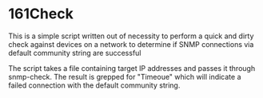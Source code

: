 # 161Check
This is a simple script written out of necessity to perform a quick and dirty check against devices on a network to determine if SNMP connections via default community string are successful

The script takes a file containing target IP addresses and passes it through snmp-check. The result is grepped for "Timeoue" which will indicate a failed connection with the default community string.
